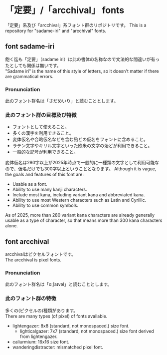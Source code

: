 # 「定要」/「arcchival」 fonts
「定要」系及び「arcchival」系フォント群のリポジトリです。
This is a repository for "sadame-iri" and "arcchival" fonts.
## font sadame-iri
飽く迄も「定要」（sadame iri）は此の書体の名称なので文法的な間違いが有ったとしても関係は無いです。  
"Sadame iri" is the name of this style of letters, so it doesn't matter if there are grammatical errors.
### Pronunciation
此のフォント群名は「さだめいり」と読むこととします。  
### 此のフォント群の目標及び特徴
- フォントとして使えること。
- 多くの漢字を利用できること。
- 変体仮名や合略仮名などを含む殆どの仮名をフォントに含めること。
- ラテン文字やキリル文字といった欧米の文字の殆どが利用できること。
- 一般的な記号が利用できること。

変体仮名は280字以上が2025年時点で一般的に一種類の文字として利用可能なので、仮名だけでも300字以上ということとなります。
Although it is vague, the goals and features of this font are:
- Usable as a font.
- Ability to use many kanji characters.
- Include most kana, including variant kana and abbreviated kana.
- Ability to use most Western characters such as Latin and Cyrillic.
- Ability to use common symbols.

As of 2025, more than 280 variant kana characters are already generally usable as a type of character, so that means more than 300 kana characters alone.
## font arcchival
arcchivalはピクセルフォントです。  
The arcchival is pixel fonts.  
### Pronunciation
此のフォント群名は「ɑːʃaɪvəl」と読むこととします。
### 此のフォント群の特徴
多くの(ピクセルの)種類があります。  
There are many types (of pixel) of fonts available.  
- lightengazer: 8x8 (standard, not monospaced.) size font.
  - lighticalgazer: 7x7 (standard, not monospaced.) size font derived from lightengazer.
- caliurmium: 16x16 size font.
- wanderingdistracter: mismatched pixel font.
